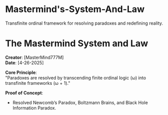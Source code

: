 # Mastermind's-System-And-Law
Transfinite ordinal framework for resolving paradoxes and redefining reality.
# The Mastermind System and Law  
**Creator**: [MasterMind777M]  
**Date**: [4-26-2025]  

**Core Principle**:  
"Paradoxes are resolved by transcending finite ordinal logic (ω) into transfinite frameworks (ω + 1)."  

**Proof of Concept**:  
- Resolved Newcomb’s Paradox, Boltzmann Brains, and Black Hole Information Paradox.
